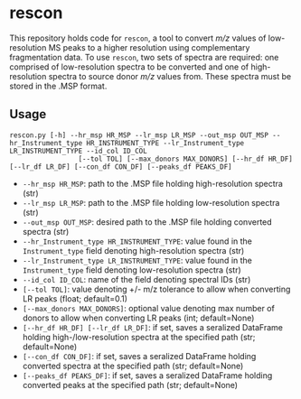 # rescon

This repository holds code for `rescon`, a tool to convert *m/z* values of low-resolution MS peaks to a higher resolution using complementary fragmentation data. To use `rescon`, two sets of spectra are required: one comprised of low-resolution spectra to be converted and one of high-resolution spectra to source donor *m/z* values from. These spectra must be stored in the .MSP format.

## Usage

```
rescon.py [-h] --hr_msp HR_MSP --lr_msp LR_MSP --out_msp OUT_MSP --hr_Instrument_type HR_INSTRUMENT_TYPE --lr_Instrument_type LR_INSTRUMENT_TYPE --id_col ID_COL
                 [--tol TOL] [--max_donors MAX_DONORS] [--hr_df HR_DF] [--lr_df LR_DF] [--con_df CON_DF] [--peaks_df PEAKS_DF]
```

* `--hr_msp HR_MSP`: path to the .MSP file holding high-resolution spectra (str)
* `--lr_msp LR_MSP`: path to the .MSP file holding low-resolution spectra (str)
* `--out_msp OUT_MSP`: desired path to the .MSP file holding converted spectra (str)
* `--hr_Instrument_type HR_INSTRUMENT_TYPE`: value found in the `Instrument_type` field denoting high-resolution spectra (str)
* `--lr_Instrument_type LR_INSTRUMENT_TYPE`: value found in the `Instrument_type` field denoting low-resolution spectra (str)
* `--id_col ID_COL`: name of the field denoting spectral IDs (str)
* `[--tol TOL]`: value denoting +/- m/z tolerance to allow when converting LR peaks (float; default=0.1)
* `[--max_donors MAX_DONORS]`: optional value denoting max number of donors to allow when converting LR peaks (int; default=None)
* `[--hr_df HR_DF] [--lr_df LR_DF]`: if set, saves a seralized DataFrame holding high-/low-resolution spectra at the specified path (str; default=None)
* `[--con_df CON_DF]`: if set, saves a seralized DataFrame holding converted spectra at the specified path (str; default=None)
* `[--peaks_df PEAKS_DF]`: if set, saves a seralized DataFrame holding converted peaks at the specified path (str; default=None)
